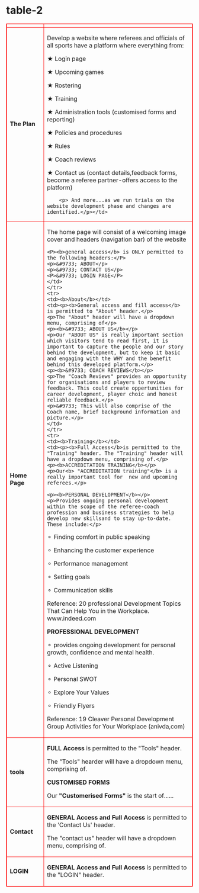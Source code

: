 # table-2
<!DOCTYPE html>
<html>
<style>
table, th, td {
  border:1px solid Red;
  
}
</style>
<body>



<table style="width:100%">
  <tr>
    <th style="width:20%"></th>
    <th></th> 
    
  </tr>
  <tr>
    <td><b>The Plan</b></td>
    <td><p>Develop a website where referees and officials of all sports have
        a platform where everything from:</p>
        <p>&#9733;   Login page</p>
        <p>&#9733;   Upcoming games</p>
        <p>&#9733;   Rostering</p>
        <p>&#9733;   Training</p>  
        <p>&#9733;   Administration tools (customised forms and reporting)</p>
        <p>&#9733;   Policies and procedures</p>
        <p>&#9733;   Rules</p>
        <p>&#9733;   Coach reviews</p>
        <p>&#9733;   Contact us (contact details,feedback forms, become a referee
                     partner-offers access to the platform)</p>
                     
        <p> And more...as we run trials on the website development phase and changes are identified.</p></td>
        
    
 
        
  </tr>
  <tr>
    <td><b>Home Page</b></td>
    <td><P>The home page will consist of a welcoming image cover and headers (navigation bar) of the website</P>
    
    <P><b>general access</b> is ONLY permitted to the following headers:</P>
    <p>&#9733; ABOUT</p>
    <p>&#9733; CONTACT US</p>
    <P>&#9733; LOGIN PAGE</P>
    </td>
    </tr>
    <tr>
    <td><b>About</b></td>
    <td><p><b>General access and fill access</b> is permitted to "About" header.</p>
    <p>The "About" header will have a dropdown menu, comprising of</p>
    <p><b>&#9733; ABOUT US</b></p>
    <p>Our "ABOUT US" is really important section which visitors tend to read first, it is important to capture the people and our story behind the development, but to keep it basic and engaging with the WHY and the benefit behind this developed platform.</p>
    <p><b>&#9733; COACH REVIEWS</b></p>
    <p>The "Coach Reviews" provides an opportunity for organisations and players to review feedback. This could create oppertunities for career development, player choic and honest reliable feedback.</p>
    <p>&#9733; This will also comprise of the Coach name, brief background information and picture.</p>
    </td>
    </tr>
    <tr>
    <td><b>Training</b></td>
    <td><p><b>Full Access</b>is permitted to the "Training" header. The "Training" header will have a dropdown menu, comprising of.</p>
    <p><b>ACCREDITATION TRAINING</b></p>
    <p>Our<b> "ACCREDITATION training"</b> is a really important tool for  new and upcoming referees.</p>
    
    <p><b>PERSONAL DEVELOPMENT</b></p>
    <p>Provides ongoing personal development within the scope of the referee-coach profession and business strategies to help develop new skillsand to stay up-to-date. These include:</p>



<p> &#9900; Finding comfort in public speaking</p>
<p> &#9900; Enhancing the customer experience</p>
<p> &#9900; Performance management</p>
<p> &#9900; Setting goals</p>
<p> &#9900; Communication skills</p>
<p>Reference: 20 professional Development Topics That Can Help You in the Workplace. www.indeed.com</p>

<p><b>PROFESSIONAL DEVELOPMENT</b></p>
<p> &#9900; provides ongoing development for personal growth, confidence and mental health.
<p> &#9900; Active Listening</p>
<p> &#9900; Personal SWOT</p>
<p> &#9900; Explore Your Values</p>
<p> &#9900; Friendly Flyers</p>
<p> Reference: 19 Cleaver Personal Development Group Activities for Your Workplace (anivda,com)</p>
</td>
</tr>
<tr>
<td><b>tools</b></td>
<td><p><b>FULL Access</b> is permitted to the "Tools" header.</p>
<p> The "Tools" hearder will have a dropdown menu, comprising of.</p>
<p><b> CUSTOMISED FORMS</b></p>
<p> Our <b>"Customerised Forms"</b> is the start of......<p>

</td>
</tr>
<tr>
<td><b>Contact</b></td>
<td><p><b>GENERAL Access and Full Access</b> is permitted to the 'Contact  Us' header.</p>
<p>The "contact us" header will have a dropdown menu, comprising of.</p>

</td>
</tr>
<tr>
<td><b>LOGIN</b></td>
<td><p><b>GENERAL Access and Full Access</b> is permitted to the "LOGIN" header.</p>

</td></tr>





    
</table>

</body>
</html>

